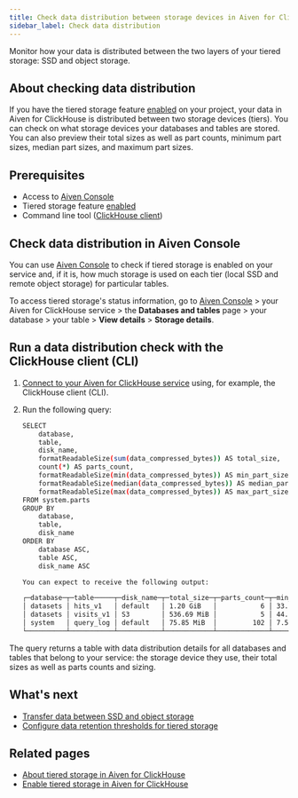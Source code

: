 ```yaml
---
title: Check data distribution between storage devices in Aiven for ClickHouse®'s tiered storage
sidebar_label: Check data distribution
---
```


Monitor how your data is distributed between the two layers of your
tiered storage: SSD and object storage.

## About checking data distribution

If you have the tiered storage feature
[enabled](/docs/products/clickhouse/howto/enable-tiered-storage) on your project, your data in Aiven for ClickHouse is
distributed between two storage devices (tiers). You can check on what
storage devices your databases and tables are stored. You can also
preview their total sizes as well as part counts, minimum part sizes,
median part sizes, and maximum part sizes.

## Prerequisites

-   Access to [Aiven Console](https://console.aiven.io/)
-   Tiered storage feature
    [enabled](/docs/products/clickhouse/howto/enable-tiered-storage)
-   Command line tool
    ([ClickHouse client](/docs/products/clickhouse/howto/connect-with-clickhouse-cli))

## Check data distribution in Aiven Console

You can use [Aiven Console](https://console.aiven.io/) to check if
tiered storage is enabled on your service and, if it is, how much
storage is used on each tier (local SSD and remote object storage) for
particular tables.

To access tiered storage's status information, go to [Aiven
Console](https://console.aiven.io/) \> your Aiven for ClickHouse service
\> the **Databases and tables** page \> your database \> your table \>
**View details** \> **Storage details**.

## Run a data distribution check with the ClickHouse client (CLI)

1.  [Connect to your Aiven for ClickHouse service](/docs/products/clickhouse/howto/list-connect-to-service) using, for example, the ClickHouse client (CLI).

2.  Run the following query:

    ``` bash
    SELECT
        database,
        table,
        disk_name,
        formatReadableSize(sum(data_compressed_bytes)) AS total_size,
        count(*) AS parts_count,
        formatReadableSize(min(data_compressed_bytes)) AS min_part_size,
        formatReadableSize(median(data_compressed_bytes)) AS median_part_size,
        formatReadableSize(max(data_compressed_bytes)) AS max_part_size
    FROM system.parts
    GROUP BY
        database,
        table,
        disk_name
    ORDER BY
        database ASC,
        table ASC,
        disk_name ASC

    You can expect to receive the following output:
    ```

    ``` bash
    ┌─database─┬─table─────┬─disk_name─┬─total_size─┬─parts_count─┬─min_part_size─┬─median_part_size─┬─max_part_size─┐
    │ datasets │ hits_v1   │ default   │ 1.20 GiB   │           6 │ 33.65 MiB     │ 238.69 MiB       │ 253.18 MiB    │
    │ datasets │ visits_v1 │ S3        │ 536.69 MiB │           5 │ 44.61 MiB     │ 57.90 MiB        │ 317.19 MiB    │
    │ system   │ query_log │ default   │ 75.85 MiB  │         102 │ 7.51 KiB      │ 12.36 KiB        │ 1.55 MiB      │
    └──────────┴───────────┴───────────┴────────────┴─────────────┴───────────────┴──────────────────┴───────────────┘
    ```

The query returns a table with data distribution details for all
databases and tables that belong to your service: the storage device
they use, their total sizes as well as parts counts and sizing.

## What's next

-   [Transfer data between SSD and object storage](/docs/products/clickhouse/howto/transfer-data-tiered-storage)
-   [Configure data retention thresholds for tiered storage](/docs/products/clickhouse/howto/configure-tiered-storage)

## Related pages

-   [About tiered storage in Aiven for ClickHouse](/docs/products/clickhouse/concepts/clickhouse-tiered-storage)
-   [Enable tiered storage in Aiven for ClickHouse](/docs/products/clickhouse/howto/enable-tiered-storage)
